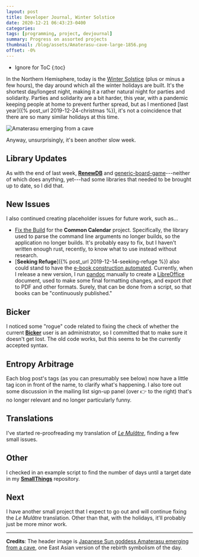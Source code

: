 ```yaml
---
layout: post
title: Developer Journal, Winter Solstice
date: 2020-12-21 06:43:23-0400
categories:
tags: [programming, project, devjournal]
summary: Progress on assorted projects
thumbnail: /blog/assets/Amaterasu-cave-large-1856.png
offset: -0%
---
```


* Ignore for ToC
{:toc}

In the Northern Hemisphere, today is the [Winter Solstice](https://en.wikipedia.org/wiki/Winter_solstice) (plus or minus a few hours), the day around which all the winter holidays are built.  It's the shortest day/longest night, making it a rather natural night for parties and solidarity.  Parties and solidarity are a bit harder, this year, with a pandemic keeping people at home to prevent further spread, but as I mentioned [last year]({% post_url 2019-12-24-christmas %}), it's not a coincidence that there are so many similar holidays at this time.

![Amaterasu emerging from a cave](/blog/assets/Amaterasu-cave-large-1856.png "Amaterasu emerging from a cave")

Anyway, unsurprisingly, it's been another slow week.

## Library Updates

As with the end of last week, [**RenewDB**](https://github.com/jcolag/RenewDB) and [generic-board-game](https://github.com/jcolag/generic-board-game)---neither of which does anything, yet---had some libraries that needed to be brought up to date, so I did that.

## New Issues

I also continued creating placeholder issues for future work, such as...

 * [Fix the Build](https://github.com/jcolag/CommonCalendar/issues/1) for the **Common Calendar** project.  Specifically, the library used to parse the command line arguments no longer builds, so the application no longer builds.  It's probably easy to fix, but I haven't written enough rust, recently, to know what to use instead without research.
 * [**Seeking Refuge**]({% post_url 2019-12-14-seeking-refuge %}) also could stand to have the [e-book construction automated](https://github.com/jcolag/silver-bat-01-seeking-refuge/issues/1).  Currently, when I release a new version, I run [pandoc](https://pandoc.org/) manually to create a [LibreOffice](https://www.libreoffice.org/) document, used to make some final formatting changes, and export *that* to PDF and other formats.  Surely, that can be done from a script, so that books can be "continuously published."

## Bicker

I noticed some "rogue" code related to fixing the check of whether the current [**Bicker**](https://github.com/jcolag/Bicker/) user is an administrator, so I committed that to make sure it doesn't get lost.  The old code works, but this seems to be the currently accepted syntax.

## Entropy Arbitrage

Each blog post's tags (as you can presumably see below) now have a little tag icon in front of the name, to clarify what's happening.  I also tore out some discussion in the mailing list sign-up panel (over 👉 to the right) that's no longer relevant and no longer particularly funny.

## Translations

I've started re-proofreading my translation of [*Le Mulâtre*](https://github.com/jcolag/translations/tree/main/LaMulatre), finding a few small issues.

## Other

I checked in an example script to find the number of days until a target date in my [**SmallThings**](https://github.com/jcolag/SmallThings) repository.

## Next

I have another small project that I expect to go out and will continue fixing the *Le Mulâtre* translation.  Other than that, with the holidays, it'll probably just be more minor work.

* * *

**Credits**:  The header image is [Japanese Sun goddess Amaterasu emerging from a cave](https://www.yamada-shoten.com/onlinestore/detail.php?item_id=44830), one East Asian version of the rebirth symbolism of the day.
